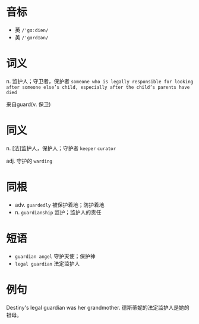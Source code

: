 # 音标

- 英 `/'gɑːdiən/`
- 美 `/'ɡɑrdɪən/`

# 词义

n. 监护人；守卫者，保护者
`someone who is legally responsible for looking after someone else’s child, especially after the child’s parents have died`



来自guard(v. 保卫)

# 同义

n. [法]监护人，保护人；守护者
`keeper` `curator`

adj. 守护的
`warding`

# 同根

- adv. `guardedly` 被保护着地；防护着地
- n. `guardianship` 监护；监护人的责任

# 短语

- `guardian angel` 守护天使；保护神
- `legal guardian` 法定监护人

# 例句

Destiny's legal guardian was her grandmother.
德斯蒂妮的法定监护人是她的祖母。



